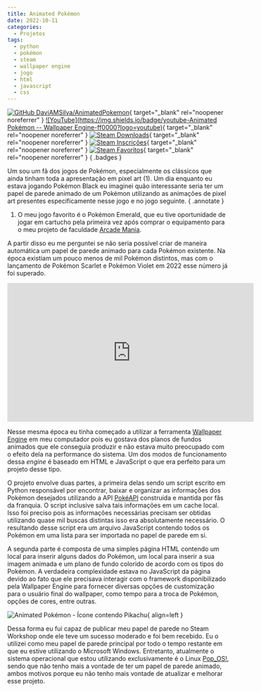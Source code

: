 ```yaml
---
title: Animated Pokémon
date: 2022-10-11
categories:
  - Projetos
tags:
  - python
  - pokémon
  - steam
  - wallpaper engine
  - jogo
  - html
  - javascript
  - css
---
```


[![GitHub DaviAMSilva/AnimatedPokemon](https://img.shields.io/badge/github-DaviAMSilva/AnimatedPokemon-dddddd?logo=github)](https://github.com/DaviAMSilva/AnimatedPokemon){ target="_blank" rel="noopener noreferrer" }
[![YouTube](https://img.shields.io/badge/youtube-Animated Pokémon -- Wallpaper Engine-ff0000?logo=youtube)](https://youtu.be/1iHMsn2k8DU?si=1RjxHRUrVUfHyOVT){ target="_blank" rel="noopener noreferrer" }
[![Steam Downloads](https://img.shields.io/steam/downloads/2870660754?logo=steam&label=downloads)](https://steamcommunity.com/sharedfiles/filedetails/?id=2870660754){ target="_blank" rel="noopener noreferrer" }
[![Steam Inscrições](https://img.shields.io/steam/subscriptions/2870660754?logo=steam&label=inscrições)](https://steamcommunity.com/sharedfiles/filedetails/?id=2870660754){ target="_blank" rel="noopener noreferrer" }
[![Steam Favoritos](https://img.shields.io/steam/favorites/2870660754?logo=steam&label=favoritos)](https://steamcommunity.com/sharedfiles/filedetails/?id=2870660754){ target="_blank" rel="noopener noreferrer" }
{ .badges }

<style>
iframe {
    width: 560px;
    aspect-ratio: 16 / 9;
    margin: auto;
    display: block;
}
</style>

Um sou um fã dos jogos de Pokémon, especialmente os clássicos que ainda tinham toda a apresentação em pixel art (1). Um dia enquanto eu estava jogando Pokémon Black eu imaginei quão interessante seria ter um papel de parede animado de um Pokémon utilizando as animações de pixel art presentes especificamente nesse jogo e no jogo seguinte.
{ .annotate }

1. O meu jogo favorito é o Pokémon Emerald, que eu tive oportunidade de jogar em cartucho pela primeira vez após comprar o equipamento para o meu projeto de faculdade [Arcade Mania](./../projetos/pi2-arcade-mania/pi2-arcade-mania.md).

A partir disso eu me perguntei se não seria possível criar de maneira automática um papel de parede animado para cada Pokémon existente. Na época existiam um pouco menos de mil Pokémon distintos, mas com o lançamento de Pokémon Scarlet e Pokémon Violet em 2022 esse número já foi superado.

<iframe src="https://www.youtube-nocookie.com/embed/1iHMsn2k8DU?si=R9OhnztgAj0-dz18" title="YouTube: Animated Pokémon - Wallpaper Engine" frameborder="0" allow="accelerometer; autoplay; clipboard-write; encrypted-media; gyroscope; picture-in-picture; web-share" referrerpolicy="strict-origin-when-cross-origin" allowfullscreen></iframe>

Nesse mesma época eu tinha começado a utilizar a ferramenta [Wallpaper Engine](https://www.wallpaperengine.io) em meu computador pois eu gostava dos planos de fundos animados que ele conseguia produzir e não estava muito preocupado com o efeito dela na performance do sistema. Um dos modos de funcionamento dessa *engine* é baseado em HTML e JavaScript o que era perfeito para um projeto desse tipo.

O projeto envolve duas partes, a primeira delas sendo um script escrito em Python responsável por encontrar, baixar e organizar as informações dos Pokémon desejados utilizando a API [PokéAPI](https://pokeapi.co) construída e mantida por fãs da franquia. O script inclusive salva tais informações em um cache local. Isso foi preciso pois as informações necessárias precisam ser obtidas utilizando quase mil buscas distintas isso era absolutamente necessário. O resultando desse script era um arquivo JavaScript contendo todos os Pokémon em uma lista para ser importada no papel de parede em si.

A segunda parte é composta de uma simples página HTML contendo um local para inserir alguns dados do Pokémon, um local para inserir a sua imagem animada e um plano de fundo colorido de acordo com os tipos do Pokémon. A verdadeira complexidade estava no JavaScript da página devido ao fato que ele precisava interagir com o framework disponibilizado pela Wallpaper Engine para fornecer diversas opções de customização para o usuário final do wallpaper, como tempo para a troca de Pokémon, opções de cores, entre outras.

![Animated Pokémon - Ícone contendo Pikachu](https://github.com/DaviAMSilva/AnimatedPokemon/blob/master/preview.gif?raw=true "Animated Pokémon - Ícone"){ align=left }

Dessa forma eu fui capaz de publicar meu papel de parede no Steam Workshop onde ele teve um sucesso moderado e foi bem recebido. Eu o utilizei como meu papel de parede principal por todo o tempo restante em que eu estive utilizando o Microsoft Windows. Entretanto, atualmente o sistema operacional que estou utilizando exclusivamente é o Linux [Pop_OS!](https://pop.system76.com), sendo que não tenho mais a vontade de ter um papel de parede animado, ambos motivos porque eu não tenho mais vontade de atualizar e melhorar esse projeto.
